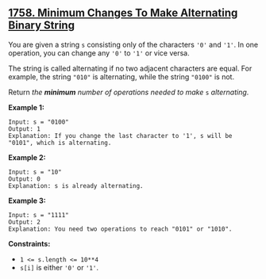 ## [1758. Minimum Changes To Make Alternating Binary String](https://leetcode.com/problems/minimum-changes-to-make-alternating-binary-string/) 

You are given a string `s` consisting only of the characters `'0'` and `'1'`.
In one operation, you can change any `'0'` to `'1'` or vice versa.

The string is called alternating if no two adjacent characters are equal. For
example, the string `"010"` is alternating, while the string `"0100"` is not.

Return _the **minimum** number of operations needed to make_ `s`
_alternating_.



**Example 1:**

    
    
    Input: s = "0100"
    Output: 1
    Explanation: If you change the last character to '1', s will be "0101", which is alternating.
    

**Example 2:**

    
    
    Input: s = "10"
    Output: 0
    Explanation: s is already alternating.
    

**Example 3:**

    
    
    Input: s = "1111"
    Output: 2
    Explanation: You need two operations to reach "0101" or "1010".
    



**Constraints:**

  * `1 <= s.length <= 10**4`
  * `s[i]` is either `'0'` or `'1'`.

